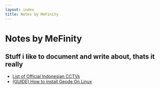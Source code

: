 ```yaml
---
layout: index
title: Notes by MeFinity
---
```

# Notes by MeFinity
## Stuff i like to document and write about, thats it really
* [List of Official Indonesian CCTVs](/n/indonesian-cctv)
* [(GUIDE) How to install Geode On Linux](/n/geode-on-linux)